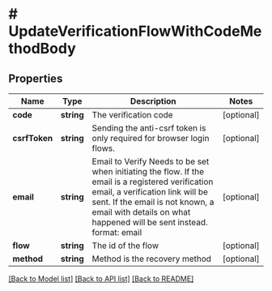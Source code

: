 # # UpdateVerificationFlowWithCodeMethodBody

## Properties

Name | Type | Description | Notes
------------ | ------------- | ------------- | -------------
**code** | **string** | The verification code | [optional]
**csrfToken** | **string** | Sending the anti-csrf token is only required for browser login flows. | [optional]
**email** | **string** | Email to Verify  Needs to be set when initiating the flow. If the email is a registered verification email, a verification link will be sent. If the email is not known, a email with details on what happened will be sent instead.  format: email | [optional]
**flow** | **string** | The id of the flow | [optional]
**method** | **string** | Method is the recovery method | [optional]

[[Back to Model list]](../../README.md#models) [[Back to API list]](../../README.md#endpoints) [[Back to README]](../../README.md)
